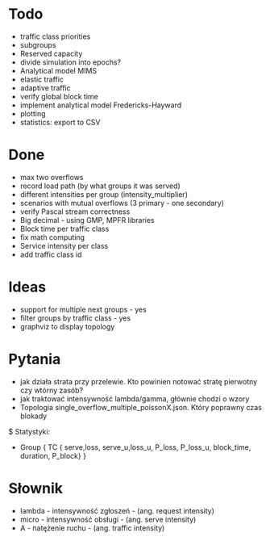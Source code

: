 
# Todo

- traffic class priorities
- subgroups
- Reserved capacity
- divide simulation into epochs?
- Analytical model MIMS
- elastic traffic
- adaptive traffic
- verify global block time
- implement analytical model Fredericks-Hayward
- plotting
- statistics: export to CSV

# Done

- max two overflows
- record load path (by what groups it was served)
- different intensities per group (intensity_multiplier)
- scenarios with mutual overflows (3 primary - one secondary)
- verify Pascal stream correctness
- Big decimal - using GMP, MPFR libraries
- Block time per traffic class
- fix math computing
- Service intensity per class
- add traffic class id

# Ideas

- support for multiple next groups - yes
- filter groups by traffic class - yes
- graphviz to display topology


# Pytania

- jak działa strata przy przelewie. Kto powinien notować stratę pierwotny czy wtórny zasób?
 - jak traktować intensywność lambda/gamma, głównie chodzi o wzory
 - Topologia single_overflow_multiple_poissonX.json. Który poprawny czas
   blokady

$ Statystyki:

- Group { TC { serve,loss, serve_u,loss_u, P_loss, P_loss_u, block_time,
  duration, P_block} }

# Słownik

- lambda - intensywność zgłoszeń - (ang. request intensity)
- micro  - intensywność obsługi - (ang. serve intensity)
- A - natężenie ruchu - (ang. traffic intensity)
